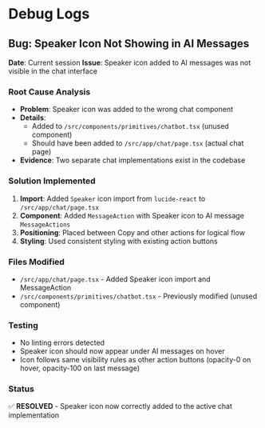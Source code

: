 # Debug Logs

## Bug: Speaker Icon Not Showing in AI Messages

**Date**: Current session
**Issue**: Speaker icon added to AI messages was not visible in the chat interface

### Root Cause Analysis
- **Problem**: Speaker icon was added to the wrong chat component
- **Details**: 
  - Added to `/src/components/primitives/chatbot.tsx` (unused component)
  - Should have been added to `/src/app/chat/page.tsx` (actual chat page)
- **Evidence**: Two separate chat implementations exist in the codebase

### Solution Implemented
1. **Import**: Added `Speaker` icon import from `lucide-react` to `/src/app/chat/page.tsx`
2. **Component**: Added `MessageAction` with Speaker icon to AI message `MessageActions`
3. **Positioning**: Placed between Copy and other actions for logical flow
4. **Styling**: Used consistent styling with existing action buttons

### Files Modified
- `/src/app/chat/page.tsx` - Added Speaker icon import and MessageAction
- `/src/components/primitives/chatbot.tsx` - Previously modified (unused component)

### Testing
- No linting errors detected
- Speaker icon should now appear under AI messages on hover
- Icon follows same visibility rules as other action buttons (opacity-0 on hover, opacity-100 on last message)

### Status
✅ **RESOLVED** - Speaker icon now correctly added to the active chat implementation
